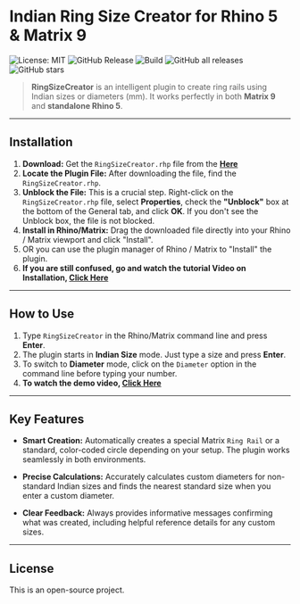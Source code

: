 # Indian Ring Size Creator for Rhino 5 & Matrix 9

![License: MIT](https://img.shields.io/badge/License-MIT-02c24f.svg)
![GitHub Release](https://img.shields.io/github/v/release/SkTamim/RingSizeCreator-plugin?color=0f6afc)
![Build](https://img.shields.io/badge/build-Passing-02b82f)
![GitHub all releases](https://img.shields.io/github/downloads/SkTamim/RingSizeCreator-plugin/total?color=c80afc)
![GitHub stars](https://img.shields.io/github/stars/SkTamim/RingSizeCreator-plugin?style=social)

> **RingSizeCreator** is an intelligent plugin to create ring rails using Indian sizes or diameters (mm).
It works perfectly in both **Matrix 9** and **standalone Rhino 5**.

---

## Installation

1.  **Download:** Get the `RingSizeCreator.rhp` file from the **[Here](https://github.com/SkTamim/RingSizeCreator-plugin/releases)**
2.  **Locate the Plugin File:** After downloading the file, find the `RingSizeCreator.rhp`.
3. **Unblock the File:** This is a crucial step. Right-click on the `RingSizeCreator.rhp` file, select **Properties**, check the **"Unblock"** box at the bottom of the General tab, and click **OK**. If you don't see the Unblock box, the file is not blocked.
3.  **Install in Rhino/Matrix:** Drag the downloaded file directly into your Rhino / Matrix viewport and click "Install".
4.  OR you can use the plugin manager of Rhino / Matrix to "Install" the plugin.
5.    **If you are still confused, go and watch the tutorial Video on Installation, [Click Here](https://youtu.be/VxE-pJ5rtd4)**
---

## How to Use

1.  Type `RingSizeCreator` in the Rhino/Matrix command line and press **Enter**.
2.  The plugin starts in **Indian Size** mode. Just type a size and press **Enter**.
3.  To switch to **Diameter** mode, click on the `Diameter` option in the command line before typing your number.
4.  **To watch the demo video, [Click Here](https://youtu.be/Hcx-VEPsUO0)**

---

## Key Features

* **Smart Creation:** Automatically creates a special Matrix `Ring Rail` or a standard, color-coded circle depending on your setup. The plugin works seamlessly in both environments.

* **Precise Calculations:** Accurately calculates custom diameters for non-standard Indian sizes and finds the nearest standard size when you enter a custom diameter.

* **Clear Feedback:** Always provides informative messages confirming what was created, including helpful reference details for any custom sizes.

---

## License

This is an open-source project.
